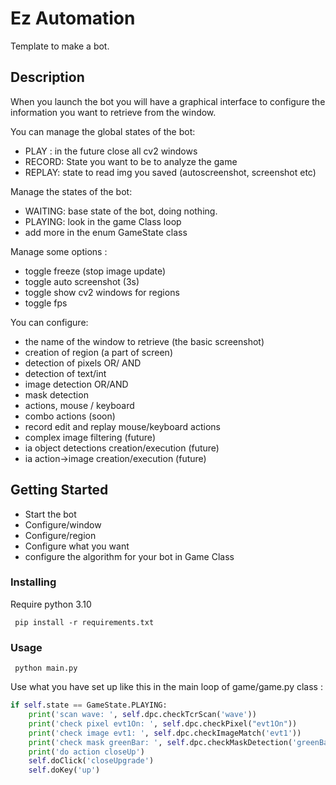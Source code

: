 # Ez Automation

Template to make a bot. 




## Description

When you launch the bot you will have a graphical interface to configure the information you want to retrieve from the window.  

You can manage the global states of the bot:
- PLAY : in the future close all cv2 windows
- RECORD: State you want to be to analyze the game
- REPLAY: state to read img you saved (autoscreenshot, screenshot etc)


Manage the states of the bot:
- WAITING: base state of the bot, doing nothing.
- PLAYING: look in the game Class loop
- add  more in the enum GameState class


Manage some options :
- toggle freeze (stop image update)
- toggle auto screenshot (3s)
- toggle show cv2 windows for regions
- toggle fps

You can configure:
- the name of the window to retrieve (the basic screenshot)
- creation of region (a part of screen)
- detection of pixels OR/ AND 
- detection of text/int 
- image detection OR/AND
- mask detection
- actions, mouse / keyboard
- combo actions (soon)
- record edit and replay mouse/keyboard  actions
- complex image filtering (future)
- ia object detections creation/execution (future)
- ia action->image creation/execution (future)

## Getting Started

- Start the bot
- Configure/window 
- Configure/region
- Configure what you want 
- configure the algorithm for your bot in Game Class


### Installing

Require python 3.10
````shell
 pip install -r requirements.txt
````


### Usage

````shell
 python main.py
````

Use what you have set up like this in the main loop of game/game.py class :
````python
if self.state == GameState.PLAYING:
    print('scan wave: ', self.dpc.checkTcrScan('wave'))
    print('check pixel evt1On: ', self.dpc.checkPixel("evt1On"))
    print('check image evt1: ', self.dpc.checkImageMatch('evt1'))
    print('check mask greenBar: ', self.dpc.checkMaskDetection('greenBar'))
    print('do action closeUp')
    self.doClick('closeUpgrade')
    self.doKey('up')
````
